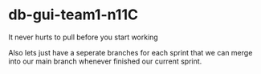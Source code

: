 # db-gui-team1-n11C

It never hurts to pull before you start working

Also lets just have a seperate branches for each sprint that we can merge into our main branch whenever finished our current sprint. 
